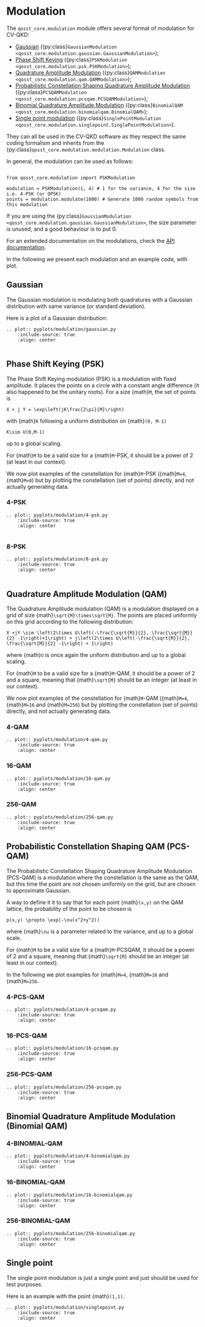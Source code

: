 # Modulation

The `qosst_core.modulation` module offers several format of modulation for CV-QKD:

* [Gaussian](#gaussian) ({py:class}`GaussianModulation <qosst_core.modulation.gaussian.GaussianModulation>`);
* [Phase Shift Keying](#phase-shift-keying-psk) ({py:class}`PSKModulation <qosst_core.modulation.psk.PSKModulation>`);
* [Quadrature Amplitude Modulation](#quadrature-amplitude-modulation-qam) ({py:class}`QAMModulation <qosst_core.modulation.qam.QAMModulation>`);
* [Probabilistic Constellation Shaping Quadrature Amplitude Modulation](#probabilistic-constellation-shaping-qam-pcs-qam) ({py:class}`PCSQAMModulation <qosst_core.modulation.pcsqam.PCSQAMModulation>`);
* [Binomial Quadrature Amplitude Modulation](#binomial-quadrature-amplitude-modulation-binomial-qam) ({py:class}`BinomialQAM <qosst_core.modulation.binomialqam.BinomialQAM>`);
* [Single point modulation](#single-point) ({py:class}`SinglePointModulation <qosst_core.modulation.singlepoint.SinglePointModulation>`).

They can all be used in the CV-QKD software as they respect the same coding formalism and inherits from the {py:class}`qosst_core.modulation.modulation.Modulation` class.

In general, the modulation can be used as follows:

```{code-block} python

from qosst_core.modulation import PSKModulation

modulation = PSKModulation(1, 4) # 1 for the variance, 4 for the size i.e. 4-PSK (or QPSK)
points = modulation.modulate(1000) # Generate 1000 random symbols from this modulation
```

If you are using the {py:class}`GaussianModulation <qosst_core.modulation.gaussian.GaussianModulation>`, the size parameter is unused, and a good behaviour is to put 0.

For an extended documentation on the modulations, check the [API documentation](../api/modulation.md).

In the following we present each modulation and an example code, with plot.

## Gaussian

The Gaussian modulation is modulating both quadratures with a Gaussian distribution with same variance (or standard deviation).

Here is a plot of a Gaussian distribution:

```{eval-rst}
.. plot:: pyplots/modulation/gaussian.py
    :include-source: true
    :align: center
    
```
## Phase Shift Keying (PSK)

The Phase Shift Keying modulation (PSK) is a modulation with fixed amplitude. It places the points on a circle with a constant angle difference (it also happened to be the unitary roots). For a size {math}`M`, the set of points is

```{math}
X + j Y = \exp\left(jK\frac{2\pi}{M}\right)
```

with {math}`K` following a uniform distribution on {math}`(0, M-1)`

```{math}
K\sim U(0,M-1)
```

up to a global scaling.

For {math}`M` to be a valid size for a {math}`M`-PSK, it should be a power of 2 (at least in our context).

We now plot examples of the constellation for {math}`M`-PSK ({math}`M=4`, {math}`M=8`) but by plotting the constellation (set of points) directly, and not actually generating data.

### 4-PSK

```{eval-rst}
.. plot:: pyplots/modulation/4-psk.py
    :include-source: true
    :align: center
    
```

### 8-PSK

```{eval-rst}
.. plot:: pyplots/modulation/8-psk.py
    :include-source: true
    :align: center
    
```

## Quadrature Amplitude Modulation (QAM)

The Quadrature Amplitude modulation (QAM) is a modulation displayed on a grid of size {math}`\sqrt{M}\times\sqrt{M}`. The points are placed uniformly on this grid according to the following distribution:

```{math}
X +jY \sim \left(2\times U\left(-\frac{\sqrt{M}}{2}, \frac{\sqrt{M}}{2} -1\right)+1\right) + j\left(2\times U\left(-\frac{\sqrt{M}}{2}, \frac{\sqrt{M}}{2} -1\right) + 1\right)
```
where {math}`U` is once again the uniform distribution and up to a global scaling.

For {math}`M` to be a valid size for a {math}`M`-QAM, it should be a power of 2 and a square, meaning that {math}`\sqrt{M}` should be an integer (at least in our context).

We now plot examples of the constellation for {math}`M`-QAM ({math}`M=4`, {math}`M=16` and {math}`M=256`) but by plotting the constellation (set of points) directly, and not actually generating data.

### 4-QAM

```{eval-rst}
.. plot:: pyplots/modulation/4-qam.py
    :include-source: true
    :align: center
```

### 16-QAM

```{eval-rst}
.. plot:: pyplots/modulation/16-qam.py
    :include-source: true
    :align: center
```


### 256-QAM

```{eval-rst}
.. plot:: pyplots/modulation/256-qam.py
    :include-source: true
    :align: center
```

## Probabilistic Constellation Shaping QAM (PCS-QAM)

The Probabilistic Constellation Shaping Quadrature Amplitude Modulation (PCS-QAM) is a modulation where the constellation is the same as the QAM, but this time the point are not chosen uniformly on the grid, but are chosen to approximate Gaussian.

A way to define it it to say that for each point {math}`(x,y)` on the QAM lattice, the probability of the point to be chosen is 

```{math}
p(x,y) \propto \exp(-\nu(x^2+y^2))
```

where {math}`\nu` is a parameter related to the variance, and up to a global scale.

For {math}`M` to be a valid size for a {math}`M`-PCSQAM, it should be a power of 2 and a square, meaning that {math}`\sqrt{M}` should be an integer (at least in our context).

In the following we plot examples for {math}`M=4`, {math}`M=16` and {math}`M=256`.

### 4-PCS-QAM

```{eval-rst}
.. plot:: pyplots/modulation/4-pcsqam.py
    :include-source: true
    :align: center
```


### 16-PCS-QAM

```{eval-rst}
.. plot:: pyplots/modulation/16-pcsqam.py
    :include-source: true
    :align: center
```

### 256-PCS-QAM

```{eval-rst}
.. plot:: pyplots/modulation/256-pcsqam.py
    :include-source: true
    :align: center
```

## Binomial Quadrature Amplitude Modulation (Binomial QAM)

### 4-BINOMIAL-QAM

```{eval-rst}
.. plot:: pyplots/modulation/4-binomialqam.py
    :include-source: true
    :align: center
```


### 16-BINOMIAL-QAM

```{eval-rst}
.. plot:: pyplots/modulation/16-binomialqam.py
    :include-source: true
    :align: center
```

### 256-BINOMIAL-QAM

```{eval-rst}
.. plot:: pyplots/modulation/256-binomialqam.py
    :include-source: true
    :align: center
```

## Single point

The single point modulation is just a single point and just should be used for test purposes.

Here is an example with the point {math}`(1,1)`.

```{eval-rst}
.. plot:: pyplots/modulation/singlepoint.py
    :include-source: true
    :align: center
```